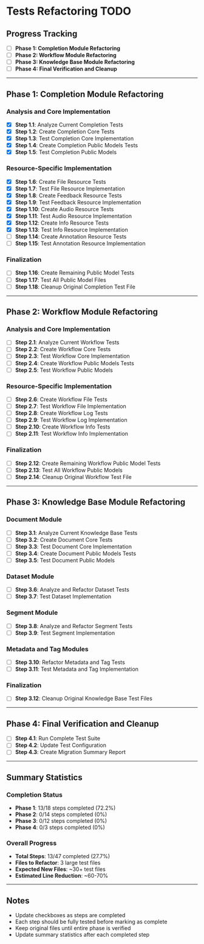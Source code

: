 # Tests Refactoring TODO

## Progress Tracking

- [ ] **Phase 1: Completion Module Refactoring**
- [ ] **Phase 2: Workflow Module Refactoring**  
- [ ] **Phase 3: Knowledge Base Module Refactoring**
- [ ] **Phase 4: Final Verification and Cleanup**

---

## Phase 1: Completion Module Refactoring

### Analysis and Core Implementation
- [x] **Step 1.1**: Analyze Current Completion Tests
- [x] **Step 1.2**: Create Completion Core Tests
- [x] **Step 1.3**: Test Completion Core Implementation
- [x] **Step 1.4**: Create Completion Public Models Tests
- [x] **Step 1.5**: Test Completion Public Models

### Resource-Specific Implementation
- [x] **Step 1.6**: Create File Resource Tests
- [x] **Step 1.7**: Test File Resource Implementation
- [x] **Step 1.8**: Create Feedback Resource Tests
- [x] **Step 1.9**: Test Feedback Resource Implementation
- [x] **Step 1.10**: Create Audio Resource Tests
- [x] **Step 1.11**: Test Audio Resource Implementation
- [x] **Step 1.12**: Create Info Resource Tests
- [x] **Step 1.13**: Test Info Resource Implementation
- [ ] **Step 1.14**: Create Annotation Resource Tests
- [ ] **Step 1.15**: Test Annotation Resource Implementation

### Finalization
- [ ] **Step 1.16**: Create Remaining Public Model Tests
- [ ] **Step 1.17**: Test All Public Model Files
- [ ] **Step 1.18**: Cleanup Original Completion Test File

---

## Phase 2: Workflow Module Refactoring

### Analysis and Core Implementation
- [ ] **Step 2.1**: Analyze Current Workflow Tests
- [ ] **Step 2.2**: Create Workflow Core Tests
- [ ] **Step 2.3**: Test Workflow Core Implementation
- [ ] **Step 2.4**: Create Workflow Public Models Tests
- [ ] **Step 2.5**: Test Workflow Public Models

### Resource-Specific Implementation
- [ ] **Step 2.6**: Create Workflow File Tests
- [ ] **Step 2.7**: Test Workflow File Implementation
- [ ] **Step 2.8**: Create Workflow Log Tests
- [ ] **Step 2.9**: Test Workflow Log Implementation
- [ ] **Step 2.10**: Create Workflow Info Tests
- [ ] **Step 2.11**: Test Workflow Info Implementation

### Finalization
- [ ] **Step 2.12**: Create Remaining Workflow Public Model Tests
- [ ] **Step 2.13**: Test All Workflow Public Models
- [ ] **Step 2.14**: Cleanup Original Workflow Test File

---

## Phase 3: Knowledge Base Module Refactoring

### Document Module
- [ ] **Step 3.1**: Analyze Current Knowledge Base Tests
- [ ] **Step 3.2**: Create Document Core Tests
- [ ] **Step 3.3**: Test Document Core Implementation
- [ ] **Step 3.4**: Create Document Public Models Tests
- [ ] **Step 3.5**: Test Document Public Models

### Dataset Module
- [ ] **Step 3.6**: Analyze and Refactor Dataset Tests
- [ ] **Step 3.7**: Test Dataset Implementation

### Segment Module
- [ ] **Step 3.8**: Analyze and Refactor Segment Tests
- [ ] **Step 3.9**: Test Segment Implementation

### Metadata and Tag Modules
- [ ] **Step 3.10**: Refactor Metadata and Tag Tests
- [ ] **Step 3.11**: Test Metadata and Tag Implementation

### Finalization
- [ ] **Step 3.12**: Cleanup Original Knowledge Base Test Files

---

## Phase 4: Final Verification and Cleanup

- [ ] **Step 4.1**: Run Complete Test Suite
- [ ] **Step 4.2**: Update Test Configuration
- [ ] **Step 4.3**: Create Migration Summary Report

---

## Summary Statistics

### Completion Status
- **Phase 1**: 13/18 steps completed (72.2%)
- **Phase 2**: 0/14 steps completed (0%)
- **Phase 3**: 0/12 steps completed (0%)
- **Phase 4**: 0/3 steps completed (0%)

### Overall Progress
- **Total Steps**: 13/47 completed (27.7%)
- **Files to Refactor**: 3 large test files
- **Expected New Files**: ~30+ test files
- **Estimated Line Reduction**: ~60-70%

---

## Notes

- Update checkboxes as steps are completed
- Each step should be fully tested before marking as complete
- Keep original files until entire phase is verified
- Update summary statistics after each completed step